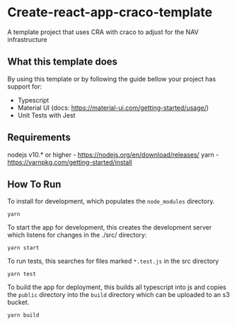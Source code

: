 # Create-react-app-craco-template
A template project that uses CRA with craco to adjust for the NAV infrastructure

## What this template does
By using this template or by following the guide bellow your project has support for:
 - Typescript
 - Material UI (docs: https://material-ui.com/getting-started/usage/)
 - Unit Tests with Jest

## Requirements
nodejs v10.* or higher - https://nodejs.org/en/download/releases/
yarn - https://yarnpkg.com/getting-started/install

## How To Run

To install for development, which populates the `node_modules` directory.
```
yarn
```

To start the app for development, this creates the development server which listens for changes in the ./src/ directory:
```
yarn start
```

To run tests, this searches for files marked `*.test.js` in the src directory
```
yarn test
```

To build the app for deployment, this builds all typescript into js and copies the `public` directory into the `build` directory which can be uploaded to an s3 bucket.
```
yarn build
```